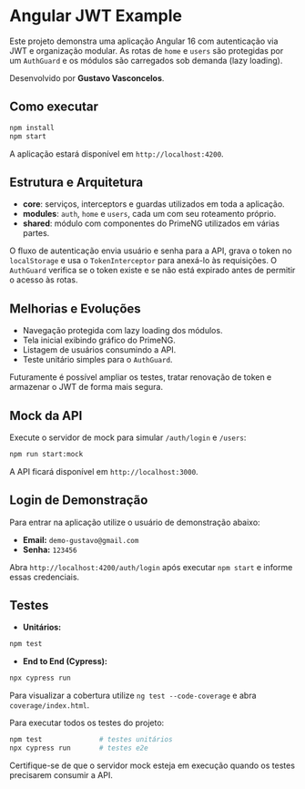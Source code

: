 # Angular JWT Example

Este projeto demonstra uma aplicação Angular 16 com autenticação via JWT e organização modular. As rotas de `home` e `users` são protegidas por um `AuthGuard` e os módulos são carregados sob demanda (lazy loading).

Desenvolvido por **Gustavo Vasconcelos**.

## Como executar

```bash
npm install
npm start
```

A aplicação estará disponível em `http://localhost:4200`.

## Estrutura e Arquitetura

- **core**: serviços, interceptors e guardas utilizados em toda a aplicação.
- **modules**: `auth`, `home` e `users`, cada um com seu roteamento próprio.
- **shared**: módulo com componentes do PrimeNG utilizados em várias partes.

O fluxo de autenticação envia usuário e senha para a API, grava o token no `localStorage` e usa o `TokenInterceptor` para anexá-lo às requisições. O `AuthGuard` verifica se o token existe e se não está expirado antes de permitir o acesso às rotas.

## Melhorias e Evoluções

- Navegação protegida com lazy loading dos módulos.
- Tela inicial exibindo gráfico do PrimeNG.
- Listagem de usuários consumindo a API.
- Teste unitário simples para o `AuthGuard`.

Futuramente é possível ampliar os testes, tratar renovação de token e armazenar o JWT de forma mais segura.

## Mock da API

Execute o servidor de mock para simular `/auth/login` e `/users`:

```bash
npm run start:mock
```

A API ficará disponível em `http://localhost:3000`.

## Login de Demonstração

Para entrar na aplicação utilize o usuário de demonstração abaixo:

- **Email:** `demo-gustavo@gmail.com`
- **Senha:** `123456`

Abra `http://localhost:4200/auth/login` após executar `npm start` e informe essas credenciais.

## Testes

- **Unitários:**

```bash
npm test
```

- **End to End (Cypress):**

```bash
npx cypress run
```

Para visualizar a cobertura utilize `ng test --code-coverage` e abra `coverage/index.html`.

Para executar todos os testes do projeto:

```bash
npm test              # testes unitários
npx cypress run       # testes e2e
```

Certifique-se de que o servidor mock esteja em execução quando os testes precisarem consumir a API.
